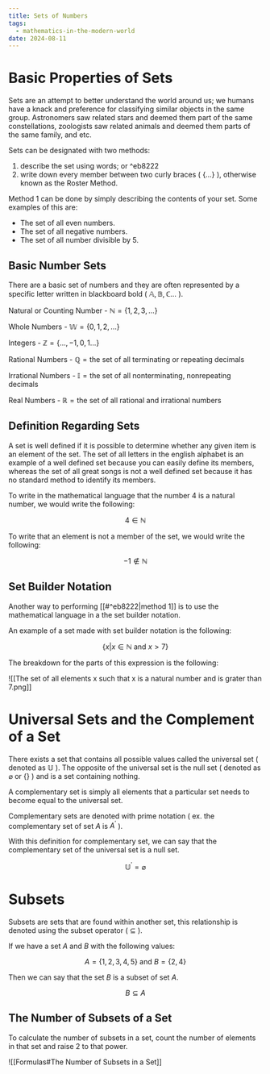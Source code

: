 ```yaml
---
title: Sets of Numbers
tags:
  - mathematics-in-the-modern-world
date: 2024-08-11
---
```

# Basic Properties of Sets
Sets are an attempt to better understand the world around us; we humans have a knack and preference for classifying similar objects in the same group. Astronomers saw related stars and deemed them part of the same constellations, zoologists saw related animals and deemed them parts of the same family, and etc.

Sets can be designated with two methods:
1. describe the set using words; or ^eb8222
2. write down every member between two curly braces ( $\left\{\dots\right\}$ ), otherwise known as the Roster Method.

Method 1 can be done by simply describing the contents of your set. Some examples of this are: 
- The set of all even numbers.
- The set of all negative numbers.
- The set of all number divisible by 5.

## Basic Number Sets
There are a basic set of numbers and they are often represented by a specific letter written in blackboard bold ( $\mathbb{A, B, C}\dots$ ).

Natural or Counting Number - $\mathbb{N}=\{1,2,3,\dots\}$

Whole Numbers - $\mathbb{W}=\{0,1,2,\dots\}$

Integers - $\mathbb{Z}=\{\dots,-1,0,1\dots\}$

Rational Numbers - $\mathbb{Q}=\text{the set of all terminating or repeating decimals}$

Irrational Numbers - $\mathbb{I}=\text{the set of all nonterminating, nonrepeating decimals}$

Real Numbers - $\mathbb{R}=\text{the set of all rational and irrational numbers}$
## Definition Regarding Sets
A set is well defined if it is possible to determine whether any given item is an element of the set. The set of all letters in the english alphabet is an example of a well defined set because you can easily define its members, whereas the set of all great songs is not a well defined set because it has no standard method to identify its members.

To write in the mathematical language that the number 4 is a natural number, we would write the following:

$$4\in\mathbb{N}$$

To write that an element is not a member of the set, we would write the following:

$$-1\notin\mathbb{N}$$

## Set Builder Notation
Another way to performing [[#^eb8222|method 1]] is to use the mathematical language in a the set builder notation.

An example of a set made with set builder notation is the following: 

$$\{x|x\in\mathbb{N}\text{ and }x>7\}$$

The breakdown for the parts of this expression is the following:

![[The set of all elements x such that x is a natural number and is grater than 7.png]]

# Universal Sets and the Complement of a Set
There exists a set that contains all possible values called the universal set ( denoted as $\mathbb{U}$ ). The opposite of the universal set is the null set ( denoted as $\varnothing$ or $\{\}$ ) and is a set containing nothing.

A complementary set is simply all elements that a particular set needs to become equal to the universal set.

Complementary sets are denoted with prime notation ( ex. the complementary set of set $A$ is $A^\prime$ ).

With this definition for complementary set, we can say that the complementary set of the universal set is a null set.

$$\mathbb{U}^\prime=\varnothing$$

# Subsets
Subsets are sets that are found within another set, this relationship is denoted using the subset operator ( $\subseteq$ ).

If we have a set $A$ and $B$ with the following values:

$$A=\{1,2,3,4,5\}\text{ and }B=\{2,4\}$$

Then we can say that the set $B$ is a subset of set $A$.

$$B\subseteq{A}$$
## The Number of Subsets of a Set
To calculate the number of subsets in a set, count the number of elements in that set and raise 2 to that power.

![[Formulas#The Number of Subsets in a Set]]
